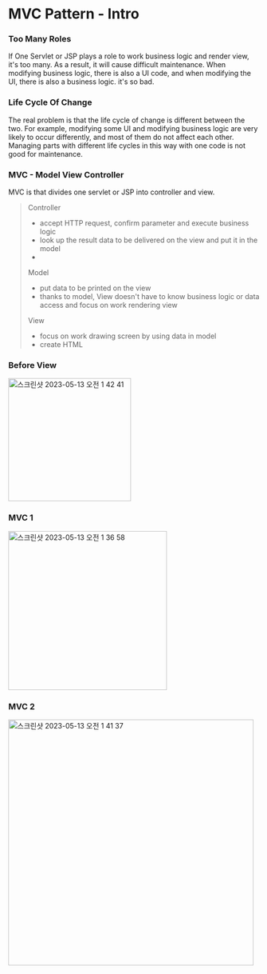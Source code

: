 # MVC Pattern - Intro
### Too Many Roles
If One Servlet or JSP plays a role to work business logic and render view, it's too many.
As a result, it will cause difficult maintenance.
When modifying business logic, there is also a UI code, and when modifying the UI, there is also a business logic.
it's so bad.

### Life Cycle Of Change
The real problem is that the life cycle of change is different between the two. 
For example, modifying some UI and modifying business logic are very likely to occur differently, and most of them do not affect each other. 
Managing parts with different life cycles in this way with one code is not good for maintenance.

### MVC - Model View Controller
MVC is that divides one servlet or JSP into controller and view.
> Controller
> - accept HTTP request, confirm parameter and execute business logic
> - look up the result data to be delivered on the view and put it in the model
> - 
> Model
> - put data to be printed on the view
> - thanks to model, View doesn't have to know business logic or data access and focus on work rendering view
> 
> View
> - focus on work drawing screen by using data in model
> - create HTML

### Before View 
<img width="246" alt="스크린샷 2023-05-13 오전 1 42 41" src="https://github.com/gimminjae/Spring-RoadMap/assets/97084128/f9199dc5-c50c-4f3f-b9cd-6c2935ef29dc">

### MVC 1
<img width="318" alt="스크린샷 2023-05-13 오전 1 36 58" src="https://github.com/gimminjae/Spring-RoadMap/assets/97084128/79a7246c-dcff-4a6f-80aa-383682b3d4f2">

### MVC 2
<img width="492" alt="스크린샷 2023-05-13 오전 1 41 37" src="https://github.com/gimminjae/Spring-RoadMap/assets/97084128/196065e8-54b9-49a7-9517-983d2e75baa7">
